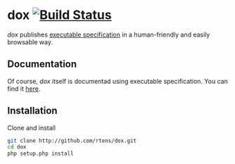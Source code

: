 # dox [![Build Status](https://travis-ci.org/rtens/dox.png?branch=master)](https://travis-ci.org/rtens/dox)

*dox* publishes [executable specification] in a human-friendly and easily browsable way.

[executable specification]: http://specificationbyexample.com/key_ideas.html

## Documentation ##

Of course, *dox* itself is documentad using executable specification. You can find it [here][dox].

[dox]: http://dox.rtens.org/projects/rtens-dox

## Installation ##

Clone and install

```bash
git clone http://github.com/rtens/dox.git
cd dox
php setup.php install
```